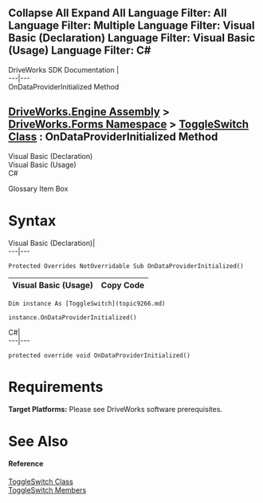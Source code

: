 Collapse All Expand All Language Filter: All  Language Filter: Multiple  Language Filter: Visual Basic (Declaration) Language Filter: Visual Basic (Usage) Language Filter: C#  
---  
DriveWorks SDK Documentation  |   
---|---  
OnDataProviderInitialized Method   
  
[DriveWorks.Engine Assembly](topic2156.md) > [DriveWorks.Forms Namespace](topic7266.md) > [ToggleSwitch Class](topic9266.md) : OnDataProviderInitialized Method  
---  
  
Visual Basic (Declaration)    
Visual Basic (Usage)    
C# 

Glossary Item Box

# Syntax

Visual Basic (Declaration)|   
---|---  
      
    
    Protected Overrides NotOverridable Sub OnDataProviderInitialized()   
  
Visual Basic (Usage)| Copy Code  
---|---  
      
    
    Dim instance As [ToggleSwitch](topic9266.md)
     
    instance.OnDataProviderInitialized()  
  
C#|   
---|---  
      
    
    protected override void OnDataProviderInitialized()  
  
# Requirements

**Target Platforms:** Please see DriveWorks software prerequisites.

# See Also

#### Reference

[ToggleSwitch Class](topic9266.md)   
[ToggleSwitch Members](topic9267.md)



